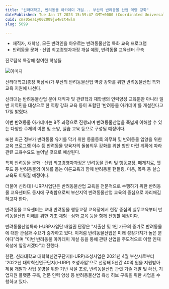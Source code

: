 ```yaml
---
title: "신라대학교, 반려동물 아카데미 개설... 부산의 반려동물 산업 역량 강화"
datePublished: Tue Jan 17 2023 15:59:47 GMT+0000 (Coordinated Universal Time)
cuid: cm705ea1y002009jw4wzt4wlm
slug: 5099

---
```



- 재직자, 재학생, 모든 반려인을 아우르는 반려동물산업 특화 교육 프로그램
- 반려동물 문화ㆍ산업 최고경영자과정 개설 예정, 반려동물 교육센터 구축

진로탐색 특강에 참여한 학생들

![이미지](https://cdn.hashnode.com/res/hashnode/image/upload/v1739258149023/7a1600ef-f65a-482b-a46a-4428de8ea899.jpeg)

신라대학교(총장 허남식)가 부산의 반려동물산업 역량 강화를 위한 반려동물산업 특화 교육 지원에 나선다.

신라대는 반려동물산업 분야 재직자 및 관련학과 재학생의 인력양성 교육뿐만 아니라 일반 지역민을 대상으로 한 역량 강화 교육 등이 포함된 '반려동물 아카데미'를 개설한다고 17일 밝혔다.

이번 반려동물 아카데미는 8주 과정으로 진행되며 반려동물산업을 폭넓게 이해할 수 있는 다양한 주제의 이론 및 소양, 실습 교육 등으로 구성될 예정이다.

또한 최근 정부가 반려동물 유기를 막기 위한 동물등록 의무화 및 반려동물 입양을 위한 교육 프로그램 이수 등 반려동물 양육자의 돌봄의무 강화를 위한 방안 마련 계획에 따라 관련 교육수요도 늘어날 것으로 예상된다.

특히 반려동물 문화ㆍ산업 최고경영자과정은 반려동물 관리 및 행동교정, 매개치료, 펫푸드 등 반려동물의 이해를 돕는 이론교육과 함께 반려동물 핸들링, 미용, 목욕 등 실습교육도 이뤄질 예정이다.

더불어 신라대 I-URP사업단은 반려동물산업 교육을 전문적으로 수행하기 위한 반려동물 교육센터도 동시에 구축함으로써 부산지역 반려동물산업 교육의 중심으로 자리매김하고자 한다.

반려동물 교육센터는 교내 반려동물 행동교정 교육장에서 현장 중심의 실무교육부터 반려동물산업 이해를 위한 기초·체험ㆍ심화 교육 등을 함께 진행할 예정이다.

반려동물산업특화 I-URP사업단 배일권 단장은 "저출산 및 1인 가구의 증가로 반려동물에 대한 관심과 수요가 증가하고 있다. 이처럼 반려동물산업은 미래 성장가치가 높은 분야다"라며 "이번 반려동물 아카데미 개설 등을 통해 관련 산업을 주도적으로 이끌 인재 육성에 앞장서겠다"고 전했다.

한편, 신라대학교 대학혁신연구단지(I-URP)조성사업은 2021년 4월 부산시로부터 '2022년 대학혁신연구단지(I-URP) 조성사업'으로 선정돼 5년간 40억 원을 지원받아 제품 개발과 사업 운영을 위한 기반 시설 조성, 반려동물산업 관련 기술 개발 및 확산, 기업지원 플랫폼 구축, 전문 인력 양성 등 반려동물산업 육성 허브 구축을 위한 사업을 수행하고 있다.